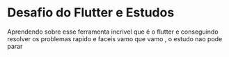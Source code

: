 # Desafio do Flutter e Estudos

Aprendendo sobre esse ferramenta incrivel que é o flutter e conseguindo resolver os problemas rapido e faceis
vamo que vamo , o estudo nao pode parar






